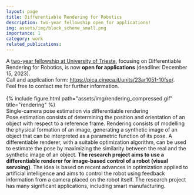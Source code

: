 ```yaml
---
layout: page
title: Differentiable Rendering for Robotics
description: two-year fellowship open for applications!
img: assets/img/block_scheme_small.png
importance: 1
category: work
related_publications: 
---
```

<div>
A <a href="https://euraxess.ec.europa.eu/jobs/166409">two-year fellowship at University of Trieste</a>, focusing on Differentiable Rendering for Robotics, is now <strong>open for applications</strong> (deadline: December 15, 2023).<br>
Call and application form: 
<a href="https://pica.cineca.it/units/23ar1051-10fse/">https://pica.cineca.it/units/23ar1051-10fse/</a>.
<br>
Feel free to contact me for further information.
</div>
<br>
<div class="row">
    <div class="col-sm mt-3 mt-md-0">
        {% include figure.html path="assets/img/rendering_compressed.gif" title="rendering" %}
    </div>
</div>
<div class="caption">
    Single-camera pose estimation via differentiable rendering
</div>

<div>
Pose estimation consists of determining the position and orientation of an object with respect to a reference frame. Rendering consists of modelling the physical formation of an image, generating a synthetic image of an object that can be interpreted as a parametric function of its pose. A differentiable renderer, with a suitable optimization algorithm, can be used to estimate the pose by maximizing the similarity between the real and the synthetic image of an object. <strong>The research project aims to use a differentiable renderer for image-based control of a robot (visual servoing)</strong>. The idea is based on recent advances in optimization applied to artificial intelligence and aims to control the robot using feedback information from a camera placed on the robot itself. The research project has many significant applications, including smart manufacturing.
</div>
